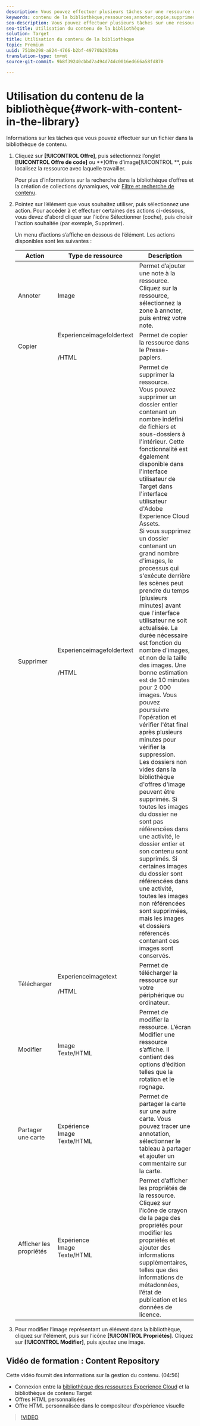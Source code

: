 ```yaml
---
description: Vous pouvez effectuer plusieurs tâches sur une ressource de la bibliothèque.
keywords: contenu de la bibliothèque;ressources;annoter;copie;supprimer une ressource;télécharger une ressource;modifier du contenu;partager une carte;afficher les propriétés du contenu
seo-description: Vous pouvez effectuer plusieurs tâches sur une ressource de la bibliothèque.
seo-title: Utilisation du contenu de la bibliothèque
solution: Target
title: Utilisation du contenu de la bibliothèque
topic: Premium
uuid: 7518e298-a824-4766-b2bf-49770b293b9a
translation-type: tm+mt
source-git-commit: 9b8f39240cbbd7a494d74dc0016ed666a58fd870

---
```



# Utilisation du contenu de la bibliothèque{#work-with-content-in-the-library}

Informations sur les tâches que vous pouvez effectuer sur un fichier dans la bibliothèque de contenu.

1. Cliquez sur **[!UICONTROL Offre]**, puis sélectionnez l’onglet **[!UICONTROL Offre de code]** ou **]Offre d’image[!UICONTROL **, puis localisez la ressource avec laquelle travailler.

   Pour plus d’informations sur la recherche dans la bibliothèque d’offres et la création de collections dynamiques, voir [Filtre et recherche de contenu](../../c-experiences/c-manage-content/filter-and-search-content.md#concept_3B59B8F025BF4CEA82ECC5199D365276).

1. Pointez sur l’élément que vous souhaitez utiliser, puis sélectionnez une action. Pour accéder à et effectuer certaines des actions ci-dessous, vous devez d&#39;abord cliquer sur l&#39;icône Sélectionner (coche), puis choisir l&#39;action souhaitée (par exemple, Supprimer).

   Un menu d’actions s’affiche en dessous de l’élément. Les actions disponibles sont les suivantes :

   | Action | Type de ressource | Description |
   |--- |--- |--- |
   | Annoter | Image | Permet d’ajouter une note à la ressource. Cliquez sur la ressource, sélectionnez la zone à annoter, puis entrez votre note. |
   | Copier  | Experienceimagefoldertext<br><br><br>/HTML | Permet de copier la ressource dans le Presse-papiers. |
   | Supprimer | Experienceimagefoldertext<br><br><br>/HTML | Permet de supprimer la ressource.<br>Vous pouvez supprimer un dossier entier contenant un nombre indéfini de fichiers et sous-dossiers à l&#39;intérieur. Cette fonctionnalité est également disponible dans l&#39;interface utilisateur de Target dans l&#39;interface utilisateur d&#39;Adobe Experience Cloud Assets.<br>Si vous supprimez un dossier contenant un grand nombre d&#39;images, le processus qui s&#39;exécute derrière les scènes peut prendre du temps (plusieurs minutes) avant que l&#39;interface utilisateur ne soit actualisée. La durée nécessaire est fonction du nombre d&#39;images, et non de la taille des images. Une bonne estimation est de 10 minutes pour 2 000 images. Vous pouvez poursuivre l&#39;opération et vérifier l&#39;état final après plusieurs minutes pour vérifier la suppression.<br> Les dossiers non vides dans la bibliothèque d&#39;offres d&#39;image peuvent être supprimés. Si toutes les images du dossier ne sont pas référencées dans une activité, le dossier entier et son contenu sont supprimés. Si certaines images du dossier sont référencées dans une activité, toutes les images non référencées sont supprimées, mais les images et dossiers référencés contenant ces images sont conservés. |
   | Télécharger  | Experienceimagetext<br><br>/HTML | Permet de télécharger la ressource sur votre périphérique ou ordinateur. |
   | Modifier  | Image<br>Texte/HTML | Permet de modifier la ressource. L’écran Modifier une ressource s’affiche. Il contient des options d’édition telles que la rotation et le rognage. |
   | Partager une carte | Expérience<br>Image<br>Texte/HTML | Permet de partager la carte sur une autre carte. Vous pouvez tracer une annotation, sélectionner le tableau à partager et ajouter un commentaire sur la carte. |
   | Afficher les propriétés | Expérience<br>Image<br>Texte/HTML | Permet d’afficher les propriétés de la ressource. Cliquez sur l’icône de crayon de la page des propriétés pour modifier les propriétés et ajouter des informations supplémentaires, telles que des informations de métadonnées, l’état de publication et les données de licence. |

1. Pour modifier l’image représentant un élément dans la bibliothèque, cliquez sur l&#39;élément, puis sur l’icône **[!UICONTROL Propriétés]**. Cliquez sur **[!UICONTROL Modifier]**, puis ajoutez une image.

## Vidéo de formation : Content Repository

Cette vidéo fournit des informations sur la gestion du contenu. (04:56)

* Connexion entre la [bibliothèque des ressources Experience Cloud](https://marketing.adobe.com/resources/help/en_US/mcloud/creative_cloud.html) et la bibliothèque de contenu Target
* Offres HTML personnalisées
* Offre HTML personnalisée dans le compositeur d’expérience visuelle

>[!VIDEO](https://video.tv.adobe.com/v/17387)